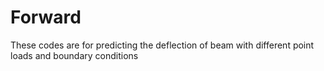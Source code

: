 # Forward

These codes are for predicting the deflection of beam with different point loads and boundary conditions
